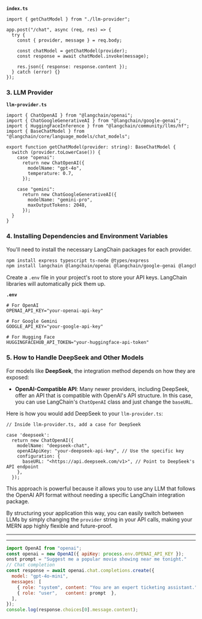 **`index.ts`**

```tsx
import { getChatModel } from "./llm-provider";

app.post("/chat", async (req, res) => {
  try {
    const { provider, message } = req.body;

    const chatModel = getChatModel(provider);
    const response = await chatModel.invoke(message);

    res.json({ response: response.content });
  } catch (error) {}
});
```

### 3. LLM Provider

**`llm-provider.ts`**

```tsx
import { ChatOpenAI } from "@langchain/openai";
import { ChatGoogleGenerativeAI } from "@langchain/google-genai";
import { HuggingFaceInference } from "@langchain/community/llms/hf";
import { BaseChatModel } from "@langchain/core/language_models/chat_models";

export function getChatModel(provider: string): BaseChatModel {
  switch (provider.toLowerCase()) {
    case "openai":
      return new ChatOpenAI({
        modelName: "gpt-4o",
        temperature: 0.7,
      });

    case "gemini":
      return new ChatGoogleGenerativeAI({
        modelName: "gemini-pro",
        maxOutputTokens: 2048,
      });
  }
}
```

### 4. Installing Dependencies and Environment Variables

You'll need to install the necessary LangChain packages for each provider.

```bash
npm install express typescript ts-node @types/express
npm install langchain @langchain/openai @langchain/google-genai @langchain/community

```

Create a `.env` file in your project's root to store your API keys. LangChain libraries will automatically pick them up.

**`.env`**

```
# For OpenAI
OPENAI_API_KEY="your-openai-api-key"

# For Google Gemini
GOOGLE_API_KEY="your-google-api-key"

# For Hugging Face
HUGGINGFACEHUB_API_TOKEN="your-huggingface-api-token"

```

### 5. How to Handle DeepSeek and Other Models

For models like **DeepSeek**, the integration method depends on how they are exposed:

- **OpenAI-Compatible API**: Many newer providers, including DeepSeek, offer an API that is compatible with OpenAI's API structure. In this case, you can use LangChain's `ChatOpenAI` class and just change the `baseURL`.

Here is how you would add DeepSeek to your `llm-provider.ts`:

```tsx
// Inside llm-provider.ts, add a case for DeepSeek

case 'deepseek':
  return new ChatOpenAI({
    modelName: "deepseek-chat",
    openAIApiKey: "your-deepseek-api-key", // Use the specific key
    configuration: {
      baseURL: "<https://api.deepseek.com/v1>", // Point to DeepSeek's API endpoint
    },
  });

```

This approach is powerful because it allows you to use any LLM that follows the OpenAI API format without needing a specific LangChain integration package.

By structuring your application this way, you can easily switch between LLMs by simply changing the `provider` string in your API calls, making your MERN app highly flexible and future-proof.

---

---

```jsx
import OpenAI from "openai";
const openai = new OpenAI({ apiKey: process.env.OPENAI_API_KEY });
onst prompt = "Suggest me a popular movie showing near me tonight."
// Chat completion
const response = await openai.chat.completions.create({
  model: "gpt-4o-mini",
  messages: [
    { role: "system", content: "You are an expert ticketing assistant." },
    { role: "user",   content: prompt  },
  ],
});
console.log(response.choices[0].message.content);

```

